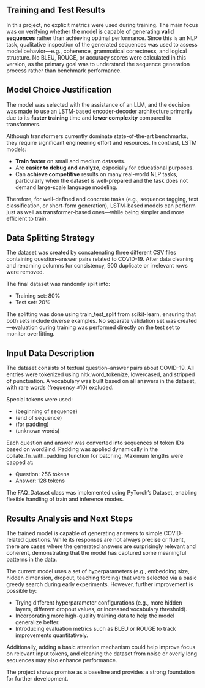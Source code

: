 ## Training and Test Results

In this project, no explicit metrics were used during training. The main focus was on verifying whether the model is capable of generating **valid sequences** rather than achieving optimal performance.
Since this is an NLP task, qualitative inspection of the generated sequences was used to assess model behavior—e.g., coherence, grammatical correctness, and logical structure.
No BLEU, ROUGE, or accuracy scores were calculated in this version, as the primary goal was to understand the sequence generation process rather than benchmark performance.


## Model Choice Justification

The model was selected with the assistance of an LLM, and the decision was made to use an LSTM-based encoder-decoder architecture primarily due to its **faster training** time and **lower complexity** compared to transformers.

Although transformers currently dominate state-of-the-art benchmarks, they require significant engineering effort and resources. In contrast, LSTM models:
-	**Train faster** on small and medium datasets.
-	Are **easier to debug and analyze**, especially for educational purposes.
-	Can **achieve competitive** results on many real-world NLP tasks, particularly when the dataset is well-prepared and the task does not demand large-scale language modeling.

Therefore, for well-defined and concrete tasks (e.g., sequence tagging, text classification, or short-form generation), LSTM-based models can perform just as well as transformer-based ones—while being simpler and more efficient to train.


## Data Splitting Strategy

The dataset was created by concatenating three different CSV files containing question–answer pairs related to COVID-19. After data cleaning and renaming columns for consistency, 900 duplicate or irrelevant rows were removed.

The final dataset was randomly split into:
-	Training set: 80%
-	Test set: 20%

The splitting was done using train_test_split from scikit-learn, ensuring that both sets include diverse examples. No separate validation set was created—evaluation during training was performed directly on the test set to monitor overfitting.


## Input Data Description

The dataset consists of textual question–answer pairs about COVID-19. All entries were tokenized using nltk.word_tokenize, lowercased, and stripped of punctuation. A vocabulary was built based on all answers in the dataset, with rare words (frequency ≤10) excluded.

Special tokens were used:
-	<bos> (beginning of sequence)
-	<eos> (end of sequence)
-	<pad> (for padding)
-	<unk> (unknown words)

Each question and answer was converted into sequences of token IDs based on word2ind. Padding was applied dynamically in the collate_fn_with_padding function for batching. Maximum lengths were capped at:
-	Question: 256 tokens
-	Answer: 128 tokens

The FAQ_Dataset class was implemented using PyTorch’s Dataset, enabling flexible handling of train and inference modes.

## Results Analysis and Next Steps

The trained model is capable of generating answers to simple COVID-related questions. While its responses are not always precise or fluent, there are cases where the generated answers are surprisingly relevant and coherent, demonstrating that the model has captured some meaningful patterns in the data.

The current model uses a set of hyperparameters (e.g., embedding size, hidden dimension, dropout, teaching forcing) that were selected via a basic greedy search during early experiments. However, further improvement is possible by:

-	Trying different hyperparameter configurations (e.g., more hidden layers, different dropout values, or increased vocabulary threshold).
-	Incorporating more high-quality training data to help the model generalize better.
-	Introducing evaluation metrics such as BLEU or ROUGE to track improvements quantitatively.

Additionally, adding a basic attention mechanism could help improve focus on relevant input tokens, and cleaning the dataset from noise or overly long sequences may also enhance performance.

The project shows promise as a baseline and provides a strong foundation for further development.

